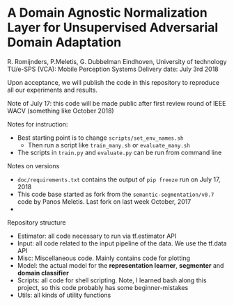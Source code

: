 # A Domain Agnostic Normalization Layer for Unsupervised Adversarial Domain Adaptation
R. Romijnders, P.Meletis, G. Dubbelman
Eindhoven, University of technology
TU/e-SPS (VCA): Mobile Perception Systems
Delivery date: July 3rd 2018

Upon acceptance, we will publish the code in this repository to reproduce all our experiments and results.

Note of July 17: this code will be made public after first review round of IEEE WACV (something like October 2018)

Notes for instruction:


  * Best starting point is to change `scripts/set_env_names.sh`
    * Then run a script like `train_many.sh` or `evaluate_many.sh`
  * The scripts in `train.py` and `evaluate.py` can be run from command line

Notes on versions

  * `doc/requirements.txt` contains the output of `pip freeze` run on July 17, 2018
  * This code base started as fork from the `semantic-segmentation/v0.7` code by Panos Meletis. Last fork on last week October, 2017
  * 


Repository structure

  * Estimator: all code necessary to run via tf.estimator API
  * Input: all code related to the input pipeline of the data. We use the tf.data API
  * Misc: Miscellaneous code. Mainly contains code for plotting
  * Model: the actual model for the __representation learner__, __segmenter__ and __domain classifier__
  * Scripts: all code for shell scripting. Note, I learned bash along this project, so this code probably has some beginner-mistakes
  * Utils: all kinds of utility functions
